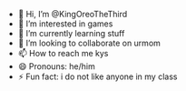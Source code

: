 - 👋 Hi, I’m @KingOreoTheThird
- 👀 I’m interested in games
- 🌱 I’m currently learning stuff
- 💞️ I’m looking to collaborate on urmom
- 📫 How to reach me kys
- 😄 Pronouns: he/him
- ⚡ Fun fact: i do not like anyone in my class

<!---
KingOreoTheThird/KingOreoTheThird is a ✨ special ✨ repository because its `README.md` (this file) appears on your GitHub profile.
You can click the Preview link to take a look at your changes.
--->
